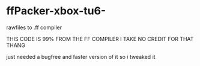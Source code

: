 # ffPacker-xbox-tu6-
rawfiles to .ff compiler


THIS CODE IS 99% FROM THE FF COMPILER I TAKE NO CREDIT FOR THAT THANG

just needed a bugfree and faster version of it so i tweaked it
